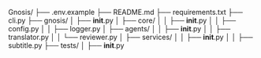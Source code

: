 Gnosis/
├── .env.example
├── README.md
├── requirements.txt
├── cli.py
├── gnosis/
│   ├── __init__.py
│   ├── core/
│   │   ├── __init__.py
│   │   ├── config.py
│   │   ├── logger.py
│   ├── agents/
│   │   ├── __init__.py
│   │   ├── translator.py
│   │   └── reviewer.py
│   ├── services/
│   │   ├── __init__.py
│   │   ├── subtitle.py
├── tests/
│   ├── __init__.py